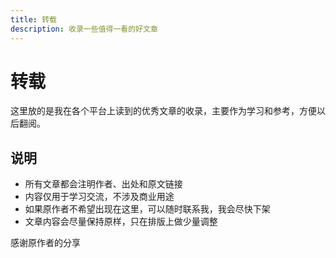 ```yaml
---
title: 转载
description: 收录一些值得一看的好文章
---
```


# 转载

这里放的是我在各个平台上读到的优秀文章的收录，主要作为学习和参考，方便以后翻阅。

## 说明

- 所有文章都会注明作者、出处和原文链接
- 内容仅用于学习交流，不涉及商业用途
- 如果原作者不希望出现在这里，可以随时联系我，我会尽快下架
- 文章内容会尽量保持原样，只在排版上做少量调整

感谢原作者的分享
